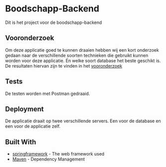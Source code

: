 # Boodschapp-Backend

Dit is het project voor de boodschapp-backend

## Vooronderzoek

Om deze applicatie goed te kunnen draaien  hebben wij een kort onderzoek gedaan naar
de verschillende soorten technieken die gebruikt kunnen worden voor deze applicatie.
En welke soort database het beste geschikt is. De resultaten hiervan zijn te vinden in het 
[vooronderzoek](../docs/vooronderzoek.md)

## Tests

De testen worden met Postman gedraaid.

## Deployment

De applicatie draait op twee verschillende servers. Een voor de database en een voor de applicatie zelf.
 

## Built With

* [springframework](https://spring.io/) - The web framework used
* [Maven](https://maven.apache.org/) - Dependency Management

